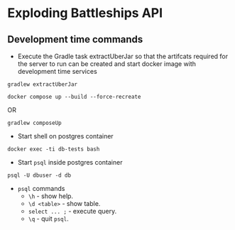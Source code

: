 # Exploding Battleships API

## Development time commands

* Execute the Gradle task extractUberJar so that the artifcats required for the server to run can be created and start docker image with development time services
```
gradlew extractUberJar
```
```
docker compose up --build --force-recreate 
```
OR
```
gradlew composeUp
```
    
* Start shell on postgres container

```
docker exec -ti db-tests bash
```

* Start `psql` inside postgres container
```
psql -U dbuser -d db
```
* `psql` commands
  * `\h` - show help. 
  * `\d <table>` - show table.
  * `select ... ;` - execute query.
  * `\q` - quit `psql`.
